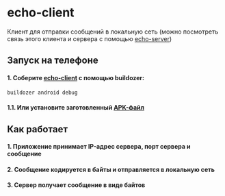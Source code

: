 # echo-client 

Клиент для отправки сообщений в локальную сеть (можно посмотреть связь этого клиента и сервера с помощью [echo-server](https://github.com/nikkonst2009/echo-server))

## Запуск на телефоне
#### 1. Соберите [echo-client](https://github.com/nikkonst2009/echo-client) с помощью buildozer:
```buildozer android debug```
#### 1.1. Или установите заготовленный [APK-файл](https://github.com/nikkonst2009/echo-client/releases)

## Как работает
#### 1. Приложение принимает IP-адрес сервера, порт сервера и сообщение
#### 2. Сообщение кодируется в байты и отправляется в локальную сеть
#### 3. Сервер получает сообщение в виде байтов
